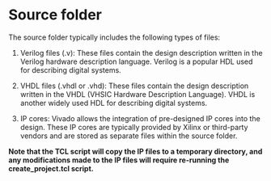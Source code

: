 # Source folder

The source folder typically includes the following types of files:

1. Verilog files (.v): These files contain the design description written in the Verilog hardware description language. Verilog is a popular HDL used for describing digital systems.

2. VHDL files (.vhdl or .vhd): These files contain the design description written in the VHDL (VHSIC Hardware Description Language). VHDL is another widely used HDL for describing digital systems.

3. IP cores: Vivado allows the integration of pre-designed IP cores into the design. These IP cores are typically provided by Xilinx or third-party vendors and are stored as separate files within the source folder.

**Note that the TCL script will copy the IP files to a temporary directory, and any modifications made to the IP files will require re-running the create_project.tcl script.**
